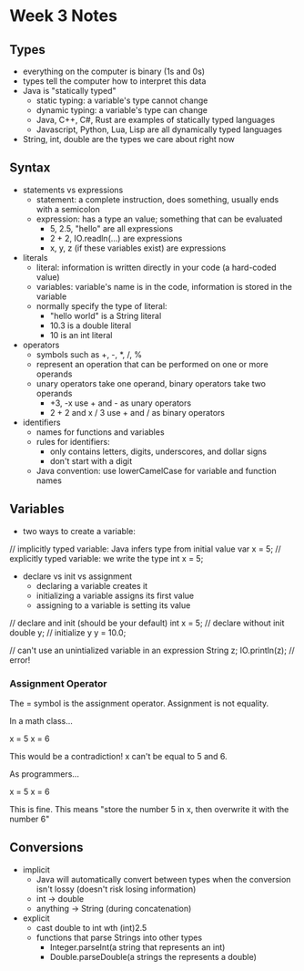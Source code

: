 # Week 3 Notes

## Types

- everything on the computer is binary (1s and 0s)
- types tell the computer how to interpret this data
- Java is "statically typed"
	- static typing: a variable's type cannot change
	- dynamic typing: a variable's type can change
	- Java, C++, C#, Rust are examples of statically typed languages
	- Javascript, Python, Lua, Lisp are all dynamically typed languages
- String, int, double are the types we care about right now

## Syntax

- statements vs expressions
	- statement: a complete instruction, does something, usually ends with a semicolon
	- expression: has a type an value; something that can be evaluated
		- 5, 2.5, "hello" are all expressions
		- 2 + 2, IO.readln(...) are expressions
		- x, y, z (if these variables exist) are expressions
- literals
	- literal: information is written directly in your code (a hard-coded value)
	- variables: variable's name is in the code, information is stored in the variable
	- normally specify the type of literal:
		- "hello world" is a String literal
		- 10.3 is a double literal
		- 10 is an int literal
- operators
	- symbols such as +, -, *, /, %
	- represent an operation that can be performed on one or more operands
	- unary operators take one operand, binary operators take two operands
		- +3, -x use + and - as unary operators
		- 2 + 2 and x / 3 use + and / as binary operators
- identifiers
	- names for functions and variables
	- rules for identifiers:
		- only contains letters, digits, underscores, and dollar signs
		- don't start with a digit
	- Java convention: use lowerCamelCase for variable and function names

## Variables

- two ways to create a variable:

// implicitly typed variable: Java infers type from initial value
var x = 5;
// explicitly typed variable: we write the type
int x = 5;

- declare vs init vs assignment
	- declaring a variable creates it
	- initializing a variable assigns its first value
	- assigning to a variable is setting its value

// declare and init (should be your default)
int x = 5;
// declare without init
double y;
// initialize y
y = 10.0;

// can't use an unintialized variable in an expression
String z;
IO.println(z); // error!

### Assignment Operator

The = symbol is the assignment operator. Assignment is not equality.

In a math class...

x = 5
x = 6

This would be a contradiction! x can't be equal to 5 and 6.

As programmers...

x = 5
x = 6

This is fine. This means "store the number 5 in x, then overwrite it with the number 6"

## Conversions

- implicit
	- Java will automatically convert between types when the conversion isn't lossy
	  (doesn't risk losing information)
	- int -> double
	- anything -> String (during concatenation)
- explicit
	- cast double to int wth (int)2.5
	- functions that parse Strings into other types
		- Integer.parseInt(a string that represents an int)
		- Double.parseDouble(a strings the represents a double)
